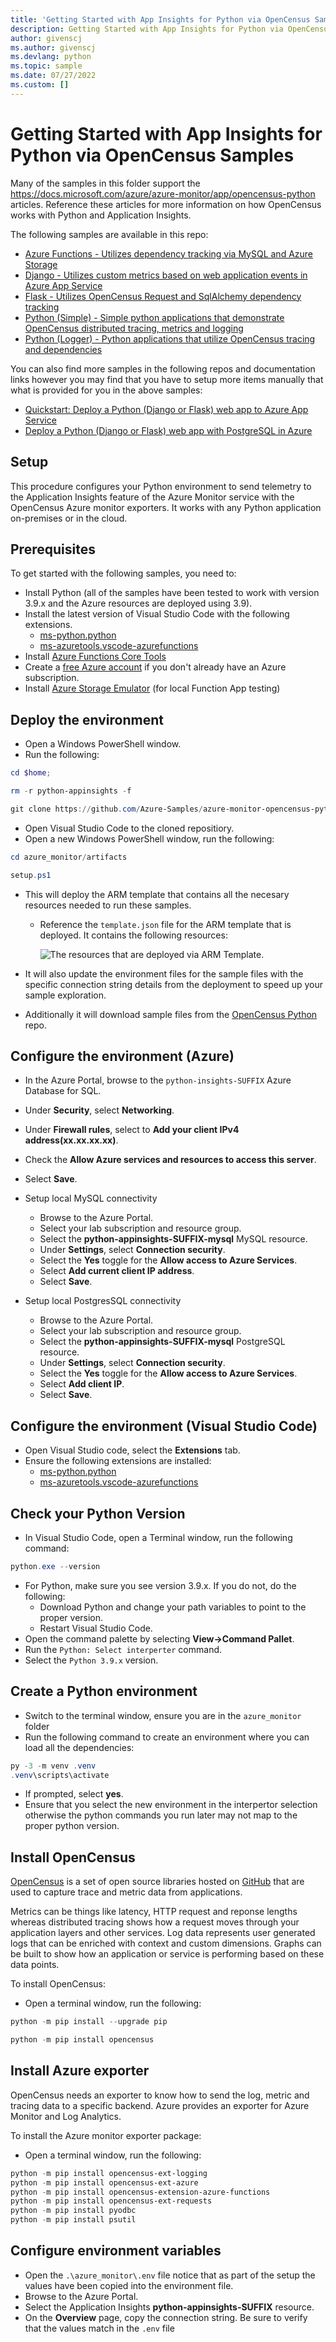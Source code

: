 ```yaml
---
title: 'Getting Started with App Insights for Python via OpenCensus Samples'
description: Getting Started with App Insights for Python via OpenCensus Samples.
author: givenscj
ms.author: givenscj
ms.devlang: python
ms.topic: sample
ms.date: 07/27/2022
ms.custom: []
---
```


# Getting Started with App Insights for Python via OpenCensus Samples

Many of the samples in this folder support the https://docs.microsoft.com/azure/azure-monitor/app/opencensus-python articles.  Reference these articles for more information on how OpenCensus works with Python and Application Insights.

The following samples are available in this repo:

- [Azure Functions - Utilizes dependency tracking via MySQL and Azure Storage](./azfunc_sample/README.md)
- [Django - Utilizes custom metrics based on web application events in Azure App Service](./django_sample/README.md)
- [Flask - Utilizes OpenCensus Request and SqlAlchemy dependency tracking](./flask_sample/README.md)
- [Python (Simple) - Simple python applications that demonstrate OpenCensus distributed tracing, metrics and logging](./simple_sample/README.md)
- [Python (Logger) - Python applications that utilize OpenCensus tracing and dependencies](./python_logger_opencensus_azure/README.md)

You can also find more samples in the following repos and documentation links however you may find that you have to setup more items manually that what is provided for you in the above samples:

- [Quickstart: Deploy a Python (Django or Flask) web app to Azure App Service](https://docs.microsoft.com/azure/app-service/quickstart-python)
- [Deploy a Python (Django or Flask) web app with PostgreSQL in Azure](https://docs.microsoft.com/azure/app-service/tutorial-python-postgresql-app)

## Setup

This procedure configures your Python environment to send telemetry to the Application Insights feature of the Azure Monitor service with the OpenCensus Azure monitor exporters.  It works with any Python application on-premises or in the cloud.

## Prerequisites

To get started with the following samples, you need to:

- Install Python (all of the samples have been tested to work with version 3.9.x and the Azure resources are deployed using 3.9).
- Install the latest version of Visual Studio Code with the following extensions.
  - [ms-python.python](https://marketplace.visualstudio.com/items?itemName=ms-python.python)
  - [ms-azuretools.vscode-azurefunctions](https://marketplace.visualstudio.com/items?itemName=ms-azuretools.vscode-azurefunctions)
- Install [Azure Functions Core Tools](https://docs.microsoft.com/azure/azure-functions/functions-run-local?tabs=v4%2Cwindows%2Ccsharp%2Cportal%2Cbash#install-the-azure-functions-core-tools)
- Create a [free Azure account](https://azure.microsoft.com/free/) if you don't already have an Azure subscription.
- Install [Azure Storage Emulator](https://docs.microsoft.com/azure/storage/common/storage-use-emulator) (for local Function App testing)

## Deploy the environment

- Open a Windows PowerShell window.
- Run the following:

```Powershell
cd $home;

rm -r python-appinsights -f

git clone https://github.com/Azure-Samples/azure-monitor-opencensus-python python-appinsights
```

- Open Visual Studio Code to the cloned repositiory.
- Open a new Windows PowerShell window, run the following:

```powershell
cd azure_monitor/artifacts

setup.ps1
```

- This will deploy the ARM template that contains all the necesary resources needed to run these samples.  
  - Reference the `template.json` file for the ARM template that is deployed.  It contains the following resources:

    ![The resources that are deployed via ARM Template.](../media/../azure_monitor/media/python_azure_resources.png "Screenshot of all the deployed azure resources.")

- It will also update the environment files for the sample files with the specific connection string details from the deployment to speed up your sample exploration.
- Additionally it will download sample files from the [OpenCensus Python](https://github.com/census-instrumentation/opencensus-python) repo.

## Configure the environment (Azure)

- In the Azure Portal, browse to the `python-insights-SUFFIX` Azure Database for SQL.
- Under **Security**, select **Networking**.
- Under **Firewall rules**, select to **Add your client IPv4 address(xx.xx.xx.xx)**.
- Check the **Allow Azure services and resources to access this server**.
- Select **Save**.

- Setup local MySQL connectivity
  - Browse to the Azure Portal.
  - Select your lab subscription and resource group.
  - Select the **python-appinsights-SUFFIX-mysql** MySQL resource.
  - Under **Settings**, select **Connection security**.
  - Select the **Yes** toggle for the **Allow access to Azure Services**.
  - Select **Add current client IP address**.
  - Select **Save**.

- Setup local PostgresSQL connectivity
  - Browse to the Azure Portal.
  - Select your lab subscription and resource group.
  - Select the **python-appinsights-SUFFIX-mysql** PostgreSQL resource.
  - Under **Settings**, select **Connection security**.
  - Select the **Yes** toggle for the **Allow access to Azure Services**.
  - Select **Add client IP**.
  - Select **Save**.

## Configure the environment (Visual Studio Code)

- Open Visual Studio code, select the **Extensions** tab.
- Ensure the following extensions are installed:
  - [ms-python.python](https://marketplace.visualstudio.com/items?itemName=ms-python.python)
  - [ms-azuretools.vscode-azurefunctions](https://marketplace.visualstudio.com/items?itemName=ms-azuretools.vscode-azurefunctions)

## Check your Python Version

- In Visual Studio Code, open a Terminal window, run the following command:

```powershell
python.exe --version
```

- For Python, make sure you see version 3.9.x.  If you do not, do the following:
  - Download Python and change your path variables to point to the proper version.
  - Restart Visual Studio Code.
- Open the command palette by selecting **View->Command Pallet**.
- Run the `Python: Select interperter` command.
- Select the `Python 3.9.x` version.

## Create a Python environment

- Switch to the terminal window, ensure you are in the `azure_monitor` folder
- Run the following command to create an environment where you can load all the dependencies:

```powershell
py -3 -m venv .venv
.venv\scripts\activate
```

- If prompted, select **yes**.
- Ensure that you select the new environment in the interpertor selection otherwise the python commands you run later may not map to the proper python version.

## Install OpenCensus

[OpenCensus](https://opencensus.io/) is a set of open source libraries hosted on [GitHub](https://github.com/census-instrumentation) that are used to capture trace and metric data from applications.

Metrics can be things like latency, HTTP request and reponse lengths whereas distributed tracing shows how a request moves through your application layers and other services. Log data represents user generated logs that can be enriched with context and custom dimensions. Graphs can be built to show how an application or service is performing based on these data points.

To install OpenCensus:

- Open a terminal window, run the following:

```powershell
python -m pip install --upgrade pip

python -m pip install opencensus
```

## Install Azure exporter

OpenCensus needs an exporter to know how to send the log, metric and tracing data to a specific backend.  Azure provides an exporter for Azure Monitor and Log Analytics.

To install the Azure monitor exporter package:

- Open a terminal window, run the following:

```powershell
python -m pip install opencensus-ext-logging
python -m pip install opencensus-ext-azure
python -m pip install opencensus-extension-azure-functions
python -m pip install opencensus-ext-requests
python -m pip install pyodbc
python -m pip install psutil
```

## Configure environment variables

- Open the `.\azure_monitor\.env` file notice that as part of the setup the values have been copied into the environment file.  
- Browse to the Azure Portal.
- Select the Application Insights **python-appinsights-SUFFIX** resource.
- On the **Overview** page, copy the connection string. Be sure to verify that the values match in the `.env` file
